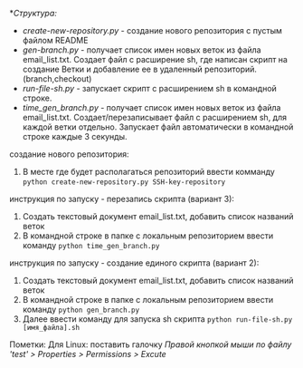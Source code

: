**Структура:*
- *create-new-repository.py* - создание нового репозитория с пустым файлом README
- *gen-branch.py* - получает список имен новых веток из файла email_list.txt. Cоздает файл с расширение sh, где написан скрипт на создание Ветки и добавление ее в удаленный репозиторий. (branch,checkout)
- *run-file-sh.py* - запускает скрипт с расширением sh в командной строке.
- *time_gen_branch.py* - получает список имен новых веток из файла email_list.txt. Создает/перезаписывает файл с расширением sh, для каждой ветки отдельно. Запускает файл автоматически в командной строке каждые 3 секунды.

создание нового репозитория:
1. В месте где будет располагаться репозиторий ввести комманду `python create-new-repository.py SSH-key-repository`


инструкция по запуску - перезапись скрипта (вариант 3):
1. Создать текстовый документ email_list.txt, добавить список названий веток
2. В командной строке в папке с локальным репозиторием ввести команду `python time_gen_branch.py`

инструкция по запуску - создание единого скрипта (вариант 2):
1. Создать текстовый документ email_list.txt, добавить список названий веток
2. В командной строке в папке с локальным репозиторием ввести команду `python gen_branch.py`
3. Далее ввести команду для запуска sh скрипта `python run-file-sh.py [имя_файла].sh`

Пометки:
   Для Linux: поставить галочку *Правой кнопкой мыши по файлу 'test' > Properties > Permissions > Excute*
